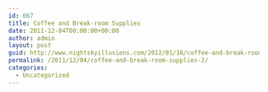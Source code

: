 ```yaml
---
id: 667
title: Coffee and Break-room Supplies
date: 2011-12-04T00:00:00+00:00
author: admin
layout: post
guid: http://www.nightskyillusions.com/2012/01/16/coffee-and-break-room-supplies-2/
permalink: /2011/12/04/coffee-and-break-room-supplies-2/
categories:
  - Uncategorized
---
```

